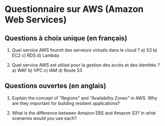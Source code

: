 # Questionnaire sur AWS (Amazon Web Services)

## Questions à choix unique (en français)

1. Quel service AWS fournit des serveurs virtuels dans le cloud ?
   a) S3
   b) EC2
   c) RDS
   d) Lambda

2. Quel service AWS est utilisé pour la gestion des accès et des identités ?
   a) WAF
   b) VPC
   c) IAM
   d) Route 53

## Questions ouvertes (en anglais)

1. Explain the concept of "Regions" and "Availability Zones" in AWS. Why are they important for building resilient applications?

2. What is the difference between Amazon EBS and Amazon S3? In what scenarios would you use each?

